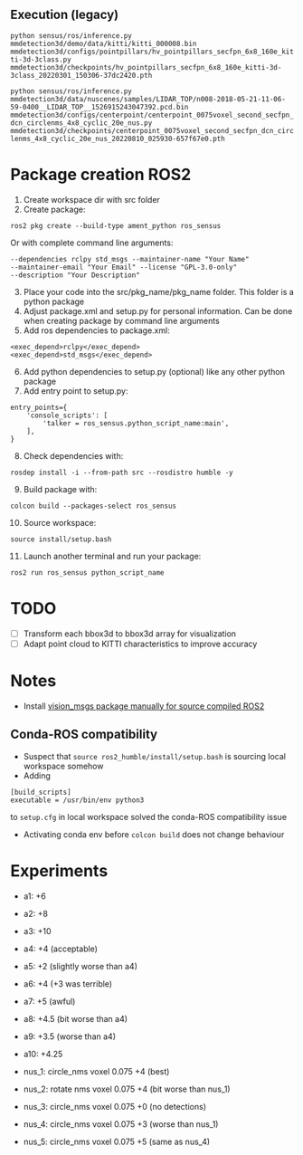 ## Execution (legacy)

``` python sensus/ros/inference.py mmdetection3d/demo/data/kitti/kitti_000008.bin mmdetection3d/configs/pointpillars/hv_pointpillars_secfpn_6x8_160e_kitti-3d-3class.py mmdetection3d/checkpoints/hv_pointpillars_secfpn_6x8_160e_kitti-3d-3class_20220301_150306-37dc2420.pth ```


``` python sensus/ros/inference.py mmdetection3d/data/nuscenes/samples/LIDAR_TOP/n008-2018-05-21-11-06-59-0400__LIDAR_TOP__1526915243047392.pcd.bin mmdetection3d/configs/centerpoint/centerpoint_0075voxel_second_secfpn_dcn_circlenms_4x8_cyclic_20e_nus.py mmdetection3d/checkpoints/centerpoint_0075voxel_second_secfpn_dcn_circlenms_4x8_cyclic_20e_nus_20220810_025930-657f67e0.pth ```


# Package creation ROS2

1. Create workspace dir with src folder
2. Create package:

``` ros2 pkg create --build-type ament_python ros_sensus ```

Or with complete command line arguments:

``` ros2 pkg create --build-type ament_python ros_sensus 
--dependencies rclpy std_msgs --maintainer-name "Your Name" 
--maintainer-email "Your Email" --license "GPL-3.0-only" 
--description "Your Description"
```

3. Place your code into the src/pkg_name/pkg_name folder. This folder is a python package
4. Adjust package.xml and setup.py for personal information. Can be done when creating package by command line arguments
5. Add ros dependencies to package.xml:

```
<exec_depend>rclpy</exec_depend>
<exec_depend>std_msgs</exec_depend>
```

6. Add python dependencies to setup.py (optional) like any other python package
7. Add entry point to setup.py:

```
entry_points={
    'console_scripts': [
        'talker = ros_sensus.python_script_name:main',
    ],
}
```

8. Check dependencies with:

``` rosdep install -i --from-path src --rosdistro humble -y ```

9. Build package with:

``` colcon build --packages-select ros_sensus ```

10. Source workspace:

``` source install/setup.bash ```

11. Launch another terminal and run your package:

``` ros2 run ros_sensus python_script_name ```


# TODO

- [ ] Transform each bbox3d to bbox3d array for visualization
- [ ] Adapt point cloud to KITTI characteristics to improve accuracy

# Notes

- Install [vision_msgs package manually for source compiled ROS2](https://github.com/ros-perception/vision_msgs)

## Conda-ROS compatibility
- Suspect that ```source ros2_humble/install/setup.bash``` is sourcing local workspace 
somehow
- Adding 
```
[build_scripts]
executable = /usr/bin/env python3
```
to ```setup.cfg``` in local workspace solved the conda-ROS compatibility issue
- Activating conda env before ```colcon build``` does not change behaviour


# Experiments

- a1: +6
- a2: +8
- a3: +10
- a4: +4 (acceptable)
- a5: +2 (slightly worse than a4)
- a6: +4 (+3 was terrible)
- a7: +5 (awful)
- a8: +4.5 (bit worse than a4)
- a9: +3.5 (worse than a4)
- a10: +4.25

- nus_1: circle_nms voxel 0.075 +4 (best)
- nus_2: rotate nms voxel 0.075 +4 (bit worse than nus_1)
- nus_3: circle_nms voxel 0.075 +0 (no detections)
- nus_4: circle_nms voxel 0.075 +3 (worse than nus_1)
- nus_5: circle_nms voxel 0.075 +5 (same as nus_4)
